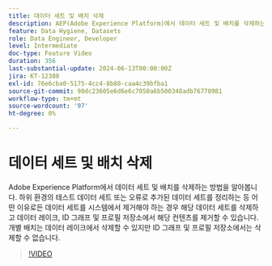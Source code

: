 ```yaml
---
title: 데이터 세트 및 배치 삭제
description: AEP(Adobe Experience Platform)에서 데이터 세트 및 배치를 삭제하는 방법을 알아봅니다.
feature: Data Hygiene, Datasets
role: Data Engineer, Developer
level: Intermediate
doc-type: Feature Video
duration: 356
last-substantial-update: 2024-06-13T00:00:00Z
jira: KT-12388
exl-id: 76e6cba0-5175-4cc4-8b80-caa4c39bfba1
source-git-commit: 90dc23605e6d6e6c7050a6b500348adb76770981
workflow-type: tm+mt
source-wordcount: '97'
ht-degree: 0%

---
```


# 데이터 세트 및 배치 삭제

Adobe Experience Platform에서 데이터 세트 및 배치를 삭제하는 방법을 알아봅니다. 하위 환경의 테스트 데이터 세트 또는 오류로 추가된 데이터 세트를 정리하는 등 어떤 이유로든 데이터 세트를 시스템에서 제거해야 하는 경우 해당 데이터 세트를 삭제하고 데이터 레이크, ID 그래프 및 프로필 저장소에서 해당 컨텐츠를 제거할 수 있습니다. 개별 배치는 데이터 레이크에서 삭제할 수 있지만 ID 그래프 및 프로필 저장소에서는 삭제할 수 없습니다.

>[!VIDEO](https://video.tv.adobe.com/v/3429790/?learn=on)
